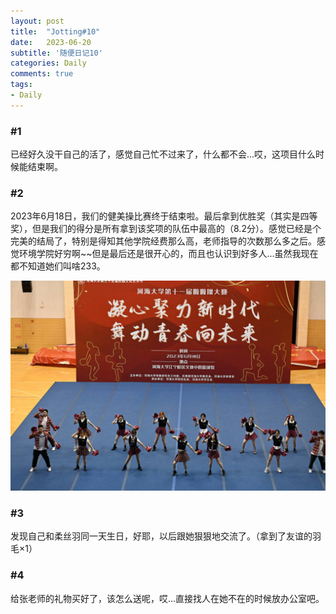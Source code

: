 ```yaml
---
layout: post
title:  "Jotting#10"
date:   2023-06-20
subtitle: '随便日记10'
categories: Daily
comments: true
tags: 
- Daily
---
```


### #1
已经好久没干自己的活了，感觉自己忙不过来了，什么都不会...哎，这项目什么时候能结束啊。

### #2
2023年6月18日，我们的健美操比赛终于结束啦。最后拿到优胜奖（其实是四等奖），但是我们的得分是所有拿到该奖项的队伍中最高的（8.2分）。感觉已经是个完美的结局了，特别是得知其他学院经费那么高，老师指导的次数那么多之后。感觉环境学院好穷啊~~但是最后还是很开心的，而且也认识到好多人...虽然我现在都不知道她们叫啥233。

![挑了张自己能看的，抱歉啦大家](/assets/img/004.jpg)

### #3
发现自己和柔丝羽同一天生日，好耶，以后跟她狠狠地交流了。（拿到了友谊的羽毛×1）

### #4
给张老师的礼物买好了，该怎么送呢，哎...直接找人在她不在的时候放办公室吧。